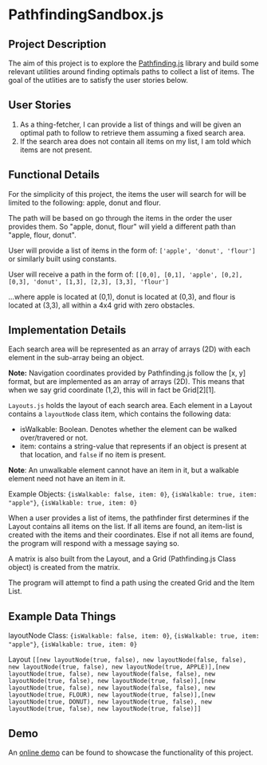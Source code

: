 PathfindingSandbox.js
==============

Project Description
------------

The aim of this project is to explore the [Pathfinding.js](https://qiao.github.io/PathFinding.js/visual/) library and build some relevant utilities around finding optimals paths to collect a list of items. The goal of the utlities are to satisfy the user stories below.

User Stories
------
1. As a thing-fetcher, I can provide a list of things and will be given an optimal path to follow to
 retrieve them assuming a fixed search area.
2. If the search area does not contain all items on my list, I am told which items are not present.

Functional Details
------
For the simplicity of this project, the items the user will search for will be limited to the following:
apple, donut and flour.

The path will be based on go through the items in the order the user provides them. So "apple, donut, flour" will yield a different path than "apple, flour, donut".

User will provide a list of items in the form of:
```['apple', 'donut', 'flour']```
or similarly built using constants.

User will receive a path in the form of:
```[[0,0], [0,1], 'apple', [0,2], [0,3], 'donut', [1,3], [2,3], [3,3], 'flour']```

...where apple is located at (0,1), donut is located at (0,3), and flour is located at (3,3), all within
a 4x4 grid with zero obstacles.

Implementation Details
------
Each search area will be represented as an array of arrays (2D) with each element in the sub-array being
an object.

**Note:** Navigation coordinates provided by Pathfinding.js follow the [x, y] format, but are
implemented as an array of arrays (2D). This means that when we say grid coordinate (1,2), this will
in fact be Grid[2][1].

`Layouts.js` holds the layout of each search area. Each element in a Layout contains a `layoutNode` class item, which contains the following data:
* isWalkable: Boolean. Denotes whether the element can be walked over/travered or not.
* item: contains a string-value that represents if an object is present at that location, and `false` if
no item is present.

**Note**: An unwalkable element cannot have an item in it, but a walkable element need not have an item
in it.

Example Objects:
```{isWalkable: false, item: 0}```,
```{isWalkable: true, item: "apple"}```,
```{isWalkable: true, item: 0}```

When a user provides a list of items, the pathfinder first determines if the Layout contains
all items on the list. If all items are found, an item-list is created with the items and their coordinates. Else if not all items are found, the program will respond with a message saying so.

A matrix is also built from the Layout, and a Grid (Pathfinding.js Class object) is created from the matrix.

The program will attempt to find a path using the created Grid and the Item List.


Example Data Things
------
layoutNode Class:
```{isWalkable: false, item: 0}```,
```{isWalkable: true, item: "apple"}```,
```{isWalkable: true, item: 0}```

Layout
```[[new layoutNode(true, false), new layoutNode(false, false), new layoutNode(true, false), new layoutNode(true, APPLE)],[new layoutNode(true, false), new layoutNode(false, false), new layoutNode(true, false), new layoutNode(true, false)],[new layoutNode(true, false), new layoutNode(false, false), new layoutNode(true, FLOUR), new layoutNode(true, false)],[new layoutNode(true, DONUT), new layoutNode(true, false), new layoutNode(true, false), new layoutNode(true, false)]]```


Demo
------

An [online demo](http://www.google.com) can be found to showcase the functionality of this project.
